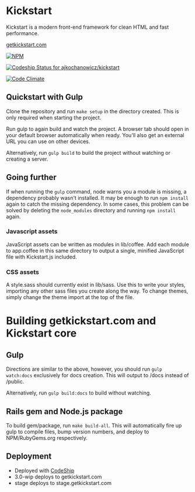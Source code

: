 Kickstart
=========

Kickstart is a modern front-end framework for clean HTML and fast performance.

[getkickstart.com](http://getkickstart.com)

[![NPM](https://nodei.co/npm/kickstart-node.png)](https://nodei.co/npm/kickstart-node/)

[ ![Codeship Status for ajkochanowicz/kickstart](https://www.codeship.io/projects/bf939ac0-1a88-0132-7edc-6605d664157f/status)](https://www.codeship.io/projects/34696)

[![Code Climate](https://codeclimate.com/github/ajkochanowicz/Kickstrap/badges/gpa.svg)](https://codeclimate.com/github/ajkochanowicz/Kickstrap)

## Quickstart with Gulp 

Clone the repository and run `make setup` in the directory created. This is only required when starting the project.

Run gulp to again build and watch the project. A browser tab should open in your
default browser automatically when ready. You'll also get an external URL you
can use on other devices.

Alternatively, run `gulp build` to build the project without watching or creating a server.

## Going further

If when running the `gulp` command, node warns you a module is missing, a
dependency probably wasn't installed. It may be enough to run `npm install` again
to catch the missing dependency. In some cases, this problem can be solved by
deleting the `node_modules` directory and running `npm install` again.

### Javascript assets

JavaScript assets can be written as modules in lib/coffee. Add each module to app.coffee
in this same directory to output a single, minified JavaScript file with Kickstart.js
included.

### CSS assets

A style.sass should currently exist in lib/sass. Use this to write your styles, importing 
any other sass files you create along the way. To change themes, simply change the theme
import at the top of the file.

# Building getkickstart.com and Kickstart core

## Gulp

Directions are similar to the above, however, you should run `gulp watch:docs` exclusively for
docs creation. This will output to /docs instead of /public.

Alternatively, run `gulp build:docs` to build without watching.

## Rails gem and Node.js package

To build gem/package, run `make build-all`. This will automatically fire up gulp
to compile files, bump version numbers, and deploy to NPM/RubyGems.org respectively.

## Deployment

- Deployed with [CodeShip](http://codeship.io)
- 3.0-wip deploys to getkickstart.com
- stage deploys to stage.getkickstart.com
